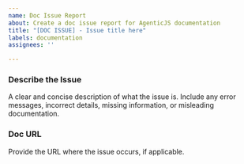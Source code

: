 ```yaml
---
name: Doc Issue Report
about: Create a doc issue report for AgenticJS documentation
title: "[DOC ISSUE] - Issue title here"
labels: documentation
assignees: ''

---
```


### Describe the Issue
A clear and concise description of what the issue is. Include any error messages, incorrect details, missing information, or misleading documentation.

### Doc URL
Provide the URL where the issue occurs, if applicable. 


